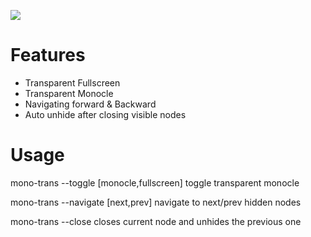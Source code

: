 ![](preview/preview.gif)

# Features
   * Transparent Fullscreen
   * Transparent Monocle
   * Navigating forward & Backward
   * Auto unhide after closing visible nodes


# Usage

   mono-trans --toggle [monocle,fullscreen]  toggle transparent monocle

   mono-trans --navigate [next,prev]         navigate to next/prev hidden nodes

   mono-trans --close                        closes current node and unhides the previous one
